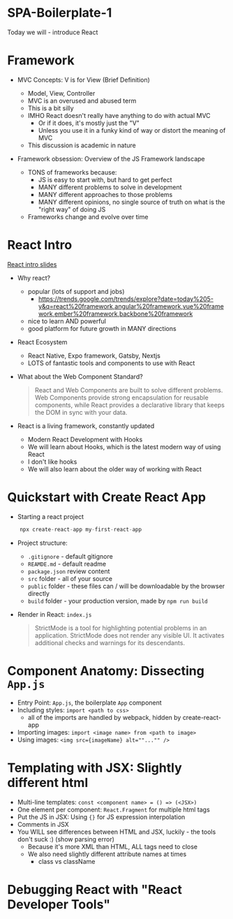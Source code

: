 # SPA-Boilerplate-1

Today we will
    - introduce React

# Framework

- MVC Concepts: V is for View (Brief Definition)
    - Model, View, Controller
    - MVC is an overused and abused term
    - This is a bit silly 
    - IMHO React doesn't really have anything to do with actual MVC
        - Or if it does, it's mostly just the "V"
        - Unless you use it in a funky kind of way or distort the meaning of MVC
    - This discussion is academic in nature

- Framework obsession: Overview of the JS Framework landscape
    - TONS of frameworks because:
        - JS is easy to start with, but hard to get perfect
        - MANY different problems to solve in development
        - MANY different approaches to those problems
        - MANY different opinions, no single source of truth on what is the "right way" of doing JS
    - Frameworks change and evolve over time

# React Intro

[React intro slides](./React-intro-slides.pdf)

- Why react? 
    - popular (lots of support and jobs)
        - https://trends.google.com/trends/explore?date=today%205-y&q=react%20framework,angular%20framework,vue%20framework,ember%20framework,backbone%20framework
    - nice to learn AND powerful
    - good platform for future growth in MANY directions

- React Ecosystem
    - React Native, Expo framework, Gatsby, Nextjs
    - LOTS of fantastic tools and components to use with React

- What about the Web Component Standard?
    > React and Web Components are built to solve different problems. Web Components provide strong encapsulation for reusable components, while React provides a declarative library that keeps the DOM in sync with your data. 

- React is a living framework, constantly updated
    - Modern React Development with Hooks
    - We will learn about Hooks, which is the latest modern way of using React
    - I don't like hooks
    - We will also learn about the older way of working with React

# Quickstart with Create React App

- Starting a react project

```js
    npx create-react-app my-first-react-app
```


- Project structure:
    - `.gitignore` - default gitignore
    - `REAMDE.md` - default readme
    - `package.json` review content
    - `src` folder - all of your source
    - `public` folder - these files can / will be downloadable by the browser directly
    - `build` folder - your production version, made by `npm run build`

- Render in React: `index.js`
    > StrictMode is a tool for highlighting potential problems in an application. StrictMode does not render any visible UI. It activates additional checks and warnings for its descendants.

# Component Anatomy: Dissecting `App.js`

- Entry Point: `App.js`, the boilerplate `App` component
- Including styles: `import <path to css>`
    - all of the imports are handled by webpack, hidden by create-react-app
- Importing images: `import <image name> from <path to image>`
- Using images: `<img src={imageName} alt=""..."" />`


# Templating with JSX: Slightly different html

- Multi-line templates: `const <component name> = () => (<JSX>)`
- One element per component: `React.Fragment` for multiple html tags
- Put the JS in JSX: Using `{}` for JS expression interpolation
- Comments in JSX
- You WILL see differences between HTML and JSX, luckily - the tools don't suck :) (show parsing error)
    - Because it's more XML than HTML, ALL tags need to close
    - We also need slightly different attribute names at times
        - class vs className

# Debugging React with "React Developer Tools"
